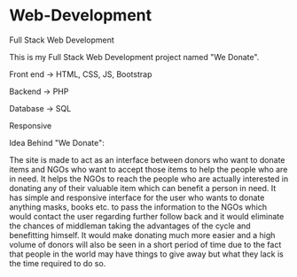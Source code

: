 # Web-Development
Full Stack Web Development

This is my Full Stack Web Development project named "We Donate". 

Front end -> HTML, CSS, JS, Bootstrap

Backend -> PHP

Database -> SQL

Responsive

Idea Behind "We Donate":

The site is made to act as an interface between donors who want to donate items and NGOs who want to accept those items to help the people who are in need. It helps the NGOs to reach the people who are actually interested in donating any of their valuable item which can benefit a person in need. It has simple and responsive interface for the user who wants to donate anything masks, books etc. to pass the information to the NGOs which would contact the user regarding further follow back and it would eliminate the chances of middleman taking the advantages of the cycle and benefitting himself. It would make donating much more easier and a high volume of donors will also be seen in a short period of time due to the fact that people in the world may have things to give away but what they lack is the time required to do so.
